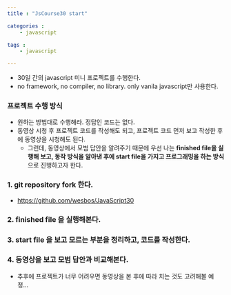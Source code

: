```yaml
---
title : "JsCourse30 start"

categories :
    - javascript

tags :
    - javascript

---
```


- 30일 간의 javascript 미니 프로젝트를 수행한다.
- no framework, no compiler, no library. only vanila javascript만 사용한다.

### 프로젝트 수행 방식

- 원하는 방법대로 수행해라. 정답인 코드는 없다.
- 동영상 시청 후 프로젝트 코드를 작성해도 되고, 프로젝트 코드 먼저 보고 작성한 후에 동영상을 시청해도 된다.
  - 그런데, 동영상에서 모범 답안을 알려주기 때문에 우선 나는 **finished file을 실행해 보고, 동작 방식을 알아낸 후에 start file을 가지고 프로그래밍을 하는 방식**으로 진행하고자 한다.

### 1. git repository fork 한다.

- https://github.com/wesbos/JavaScript30

### 2. finished file 을 실행해본다.

### 3. start file 을 보고 모르는 부분을 정리하고, 코드를 작성한다.

### 4. 동영상을 보고 모범 답안과 비교해본다.

- 추후에 프로젝트가 너무 어려우면 동영상을 본 후에 따라 치는 것도 고려해볼 예정...
